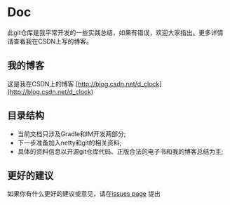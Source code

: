 # Doc
此git仓库是我平常开发的一些实践总结，如果有错误，欢迎大家指出。更多详情请查看我在CSDN上写的博客。

## 我的博客

这是我在CSDN上的博客 [http://blog.csdn.net/d_clock](http://blog.csdn.net/d_clock)

## 目录结构

* 当前文档只涉及Gradle和IM开发两部分;
* 下一步准备加入netty和git的相关资料;
* 具体的资料信息以开源git仓库代码、正版合法的电子书和我的博客总结为主;

## 更好的建议

如果你有什么更好的建议或意见，请在[issues page](https://github.com/D-clock/Doc/issues) 提出
